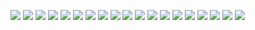 ![](images/1.jpg)
![](images/2.jpg)
![](images/3.jpg)
![](images/4.jpg)
![](images/5.jpg)
![](images/6.jpg)
![](images/7.jpg)
![](images/8.jpg)
![](images/9.jpg)
![](images/10.jpg)
![](images/11.jpg)
![](images/12.jpg)
![](images/13.jpg)
![](images/14.jpg)
![](images/15.jpg)
![](images/16.jpg)
![](images/17.jpg)
![](images/18.jpg)
![](images/19.jpg)
